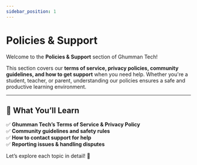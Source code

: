 ```yaml
---
sidebar_position: 1
---
```


# Policies & Support  

Welcome to the **Policies & Support** section of Ghumman Tech!  

This section covers our **terms of service, privacy policies, community guidelines, and how to get support** when you need help. Whether you're a student, teacher, or parent, understanding our policies ensures a safe and productive learning environment.  

---

## 🎯 What You’ll Learn  

✅ **Ghumman Tech’s Terms of Service & Privacy Policy**  
✅ **Community guidelines and safety rules**  
✅ **How to contact support for help**  
✅ **Reporting issues & handling disputes**  

Let’s explore each topic in detail! 🚀  
